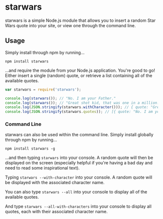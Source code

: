 # starwars

starwars is a simple Node.js module that allows you to insert a random Star Wars quote into your site, or view one through the command line.

## Usage

Simply install through npm by running...

    npm install starwars

...and require the module from your Node.js application. You're good to go! Either insert a single (random) quote, or retrieve a list containing all of the available quotes.

```javascript
var starwars = require('starwars');

console.log(starwars()); // "No. I am your Father."
console.log(starwars()); // "Great shot kid, that was one in a million."
console.log(JSON.stringify(starwars.withCharacter())); // { quote: "Great shot kid, that was one in a million.", character: "Han Solo" }
console.log(JSON.stringify(starwars.quotes)); // [{ quote: "No. I am your Father.", character: "Darth Vader" }, { quote: "Great shot kid, that was one in a million.", character: "Han Solo" }, ...]
```

### Command Line

starwars can also be used within the command line. Simply install globally through npm by running...

    npm install starwars -g

...and then typing `starwars` into your console. A random quote will then be displayed on the screen (especially helpful if you're having a bad day and need to read some inspirational text).

Typing `starwars --with-character` into your console. A random quote will be displayed with the associated character name.

You can also type `starwars --all` into your console to display all of the available quotes.

And type `starwars --all-with-characters` into your console to display all quotes, each with their associated character name.
